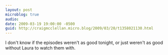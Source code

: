 ```yaml
---
layout: post
microblog: true
audio: 
date: 2009-03-19 19:00:00 -0500
guid: http://craigmcclellan.micro.blog/2009/03/20/t1358021130.html
---
```

I don't know if the episodes weren't as good tonight, or just weren't as good without Laura to watch them with.
